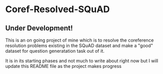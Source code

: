 # Coref-Resolved-SQuAD
## Under Development!

This is an on going project of mine which is to resolve the coreference resolution problems existing in the SQuAD dataset and make a "good" dataset for question generatation task out of it.

It is in its starting phases and not much to write about right now but I will update this README file as the project makes progress

